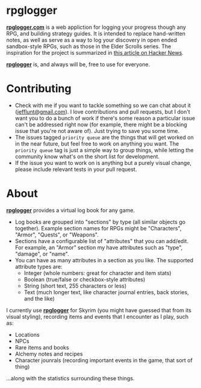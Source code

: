 rpglogger
=========

[**rpglogger.com**](http://rpglogger.com) is a web appliction for logging your progress though any RPG, and building strategy guides. It is intended to replace hand-written notes, as well as serve as a way to log your discovery in open ended sandbox-style RPGs, such as those in the Elder Scrolls series. The inspiration for the project is summarized in [this article on Hacker News](http://news.ycombinator.com/item?id=3256830).

[**rpglogger**](http://rpglogger.com) is, and always will be, free to use for everyone.

Contributing
============

* Check with me if you want to tackle something so we can chat about it (jefflunt@gmail.com).  I love contributions and pull requests, but I don't want you to do a bunch of work if there's some reason a particular issue can't be addressed right now (for example, there might be a blocking issue that you're not aware of). Just trying to save you some time.
* The issues tagged `priority queue` are the things that will get worked on in the near future, but feel free to work on anything you want. The `priority queue` tag is just a simple way to group things, while letting the community know what's on the short list for development.
* If the issue you want to work on is anything but a purely visual change, please include relevant tests in your pull request.

About
=====

[**rpglogger**](http://rpglogger.com) provides a virtual log book for any game.

- Log books are grouped into "sections" by type (all similar objects go together). Example section names for RPGs might be "Characters", "Armor", "Quests", or "Weapons".
- Sections have a configurable list of "attributes" that you can add/edit. For example, an "Armor" section my have attributes such as "type", "damage", or "name".
- You can have as many attributes in a section as you like. The supported attribute types are:
    - Integer (whole numbers: great for character and item stats)
    - Boolean (true/false or checkbox-style attributes)
    - String (short text, 255 characters or less)
    - Text (much longer text, like character journal entries, back stories, and the like)

I currently use [**rpglogger**](http://rpglogger.com) for Skyrim (you might have guessed that from its visual styling), recording items and events that I encounter as I play, such as:
-   Locations
-   NPCs
-   Rare items and books
-   Alchemy notes and recipes
-   Character jounrals (recording important events in the game, that sort of thing)

...along with the statistics surrounding these things.